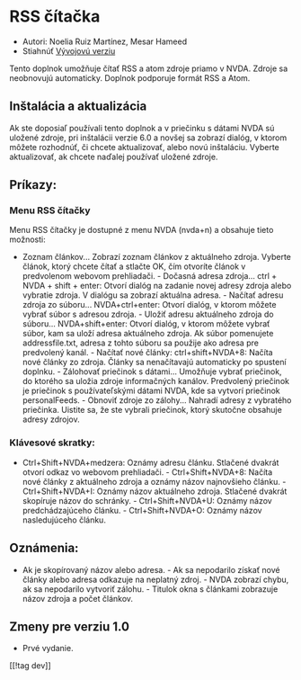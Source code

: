 # RSS čítačka #

* Autori: Noelia Ruiz Martínez, Mesar Hameed
* Stiahnúť [Vývojovú verziu ][1]

Tento doplnok umožňuje čítať RSS a atom zdroje priamo v NVDA. Zdroje sa
neobnovujú automaticky. Doplnok podporuje formát RSS a Atom.

## Inštalácia a aktualizácia ##

Ak ste doposiaľ používali tento doplnok a v priečinku s dátami NVDA sú
uložené zdroje, pri inštalácii verzie 6.0 a novšej sa zobrazí dialóg, v
ktorom môžete rozhodnúť, či chcete aktualizovať, alebo novú
inštaláciu. Vyberte aktualizovať, ak chcete naďalej používať uložené zdroje.

## Príkazy: ##

### Menu RSS čítačky ###

Menu RSS čítačky je dostupné z menu NVDA (nvda+n) a obsahuje tieto možnosti:

- Zoznam článkov... Zobrazí zoznam článkov z aktuálneho zdroja. Vyberte
článok, ktorý chcete čítať a stlačte OK, čím otvoríte článok v predvolenom
webovom prehliadači. - Dočasná adresa zdroja... ctrl + NVDA + shift + enter:
Otvorí dialóg na zadanie novej adresy zdroja alebo vybratie zdroja. V
dialógu sa zobrazí aktuálna adresa. - Načítať adresu zdroja zo
súboru... NVDA+ctrl+enter: Otvorí dialóg, v ktorom môžete vybrať súbor s
adresou zdroja. - Uložiť adresu aktuálneho zdroja do
súboru... NVDA+shift+enter: Otvorí dialóg, v ktorom môžete vybrať súbor, kam
sa uloží adresa aktuálneho zdroja. Ak súbor pomenujete addressfile.txt,
adresa z tohto súboru sa použije ako adresa pre predvolený kanál. - Načítať
nové články: ctrl+shift+NVDA+8: Načíta nové články zo zdroja. Články sa
nenačítavajú automaticky po spustení doplnku. - Zálohovať priečinok s
dátami... Umožňuje vybrať priečinok, do ktorého sa uložia zdroje
informačných kanálov. Predvolený priečinok je priečinok s používateľskými
dátami NVDA, kde sa vytvorí priečinok personalFeeds. - Obnoviť zdroje zo
zálohy... Nahradí adresy z vybratého priečinka. Uistite sa, že ste vybrali
priečinok, ktorý skutočne obsahuje adresy zdrojov.

### Klávesové skratky: ###

- Ctrl+Shift+NVDA+medzera: Oznámy adresu článku. Stlačené dvakrát otvorí
odkaz vo webovom prehliadači. - Ctrl+Shift+NVDA+8: Načíta nové články z
aktuálneho zdroja a oznámy názov najnovšieho článku. - Ctrl+Shift+NVDA+I:
Oznámy názov aktuálneho zdroja. Stlačené dvakrát skopíruje názov do
schránky. - Ctrl+Shift+NVDA+U: Oznámy názov predchádzajúceho článku. -
Ctrl+Shift+NVDA+O: Oznámy názov nasledujúceho článku.

## Oznámenia: ##

- Ak je skopírovaný názov alebo adresa. - Ak sa nepodarilo získať nové
články alebo adresa odkazuje na neplatný zdroj. - NVDA zobrazí chybu, ak sa
nepodarilo vytvoriť zálohu. - Titulok okna s článkami zobrazuje názov zdroja
a počet článkov.

## Zmeny pre verziu 1.0 ##
*	 Prvé vydanie.

[[!tag dev]]

[1]: http://addons.nvda-project.org/files/get.php?file=rf-dev

[2]: http://addons.nvda-project.org/files/get.php?file=rf

